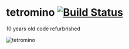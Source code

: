 # tetromino [![Build Status](https://travis-ci.org/amarcinkowski/tetromino.svg?branch=master)](https://travis-ci.org/amarcinkowski/tetromino)
10 years old code refurbrished

![tetromino](http://amarcinkowski.github.io/imgs/tetro.png)
